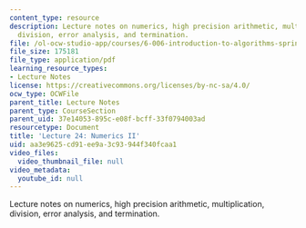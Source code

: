 ```yaml
---
content_type: resource
description: Lecture notes on numerics, high precision arithmetic, multiplication,
  division, error analysis, and termination.
file: /ol-ocw-studio-app/courses/6-006-introduction-to-algorithms-spring-2008/aa3e9625cd91ee9a3c93944f340fcaa1_lec24.pdf
file_size: 175181
file_type: application/pdf
learning_resource_types:
- Lecture Notes
license: https://creativecommons.org/licenses/by-nc-sa/4.0/
ocw_type: OCWFile
parent_title: Lecture Notes
parent_type: CourseSection
parent_uid: 37e14053-895c-e08f-bcff-33f0794003ad
resourcetype: Document
title: 'Lecture 24: Numerics II'
uid: aa3e9625-cd91-ee9a-3c93-944f340fcaa1
video_files:
  video_thumbnail_file: null
video_metadata:
  youtube_id: null
---
```

Lecture notes on numerics, high precision arithmetic, multiplication, division, error analysis, and termination.
